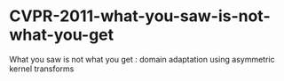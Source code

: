 # CVPR-2011-what-you-saw-is-not-what-you-get
What you saw is not what you get : domain adaptation using asymmetric kernel transforms 
